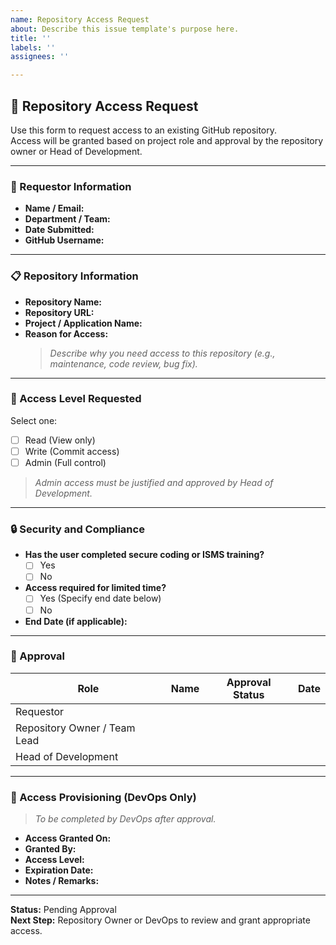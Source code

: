 ```yaml
---
name: Repository Access Request
about: Describe this issue template's purpose here.
title: ''
labels: ''
assignees: ''

---
```


## 🔐 Repository Access Request

Use this form to request access to an existing GitHub repository.  
Access will be granted based on project role and approval by the repository owner or Head of Development.

---

### 🧾 Requestor Information
- **Name / Email:**  
- **Department / Team:**  
- **Date Submitted:**  
- **GitHub Username:**  

---

### 📋 Repository Information
- **Repository Name:**  
- **Repository URL:**  
- **Project / Application Name:**  
- **Reason for Access:**  
  > _Describe why you need access to this repository (e.g., maintenance, code review, bug fix)._

---

### 👤 Access Level Requested
Select one:
- [ ] Read (View only)  
- [ ] Write (Commit access)  
- [ ] Admin (Full control)  

> _Admin access must be justified and approved by Head of Development._

---

### 🔒 Security and Compliance
- **Has the user completed secure coding or ISMS training?**  
  - [ ] Yes  
  - [ ] No  
- **Access required for limited time?**  
  - [ ] Yes (Specify end date below)  
  - [ ] No  
- **End Date (if applicable):**  

---

### 👥 Approval
| Role | Name | Approval Status | Date |
|------|------|------------------|------|
| Requestor |  |  |  |
| Repository Owner / Team Lead |  |  |  |
| Head of Development |  |  |  |

---

### 🧰 Access Provisioning (DevOps Only)
> _To be completed by DevOps after approval._
- **Access Granted On:**  
- **Granted By:**  
- **Access Level:**  
- **Expiration Date:**  
- **Notes / Remarks:**  

---

**Status:** Pending Approval  
**Next Step:** Repository Owner or DevOps to review and grant appropriate access.
